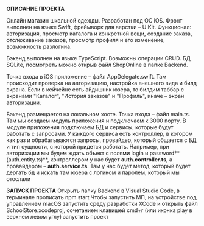 **ОПИСАНИЕ ПРОЕКТА**

Онлайн магазин школьной одежды. Разработан под ОС iOS. Фронт выполнен на языке Swift, фреймворк для верстки – UIKit.
Функционал: авторизация, просмотр каталога и конкретной вещи, создание заказа, отслеживание заказов, просмотр профиля и его изменение, возможность разлогина.

Бэкенд выполнен на языке TypeScript. Возможны операции CRUD. БД SQLite, посмотреть можно открыв файл ShopOnline в папке Backend.

Точка входа в iOS приложение – файл AppDelegate.swift. Там происходит проверка на авторизацию, настройка внешнего вида и билд экрана. 
Если в кейчейне есть айдишник юзера, то билдим таббар с экранами "Каталог", "История заказов" и "Профиль", иначе – экран авторизации.

Бэкенд размещается на локальном хосте. Точка входа – файл main.ts. Там мы создаем модуль приложения и подключаем к 3000 порту. В модуле приложения подключаем БД и сервисы, которые будут работать с запросами.
У каждого сервиса есть контроллер, в котором как раз и обрабатываются запросы, провайдер, который общается с БД и тип сущности, с которой придется работать. Например, при авторизации мы будем ждать объект с полями login и password**(auth.entity.ts)**,
контроллером у нас будет **auth.controller.ts**, а провайдером – **auth.service.ts**. Там у нас будет метод, который будет дергать бд и искать там юзера с логином и паролем, который мы отослали


**ЗАПУСК ПРОЕКТА**
Открыть папку Backend в Visual Studio Code, в терминале прописать npm start
Чтобы запустить МП, на устройстве под управлением macOS запустить среду разработки XCode и открыть файл SchoolStore.xcodeproj, сочетанием клавишей cmd+r (или иконка play в верхнем левом углу) запустить проект
